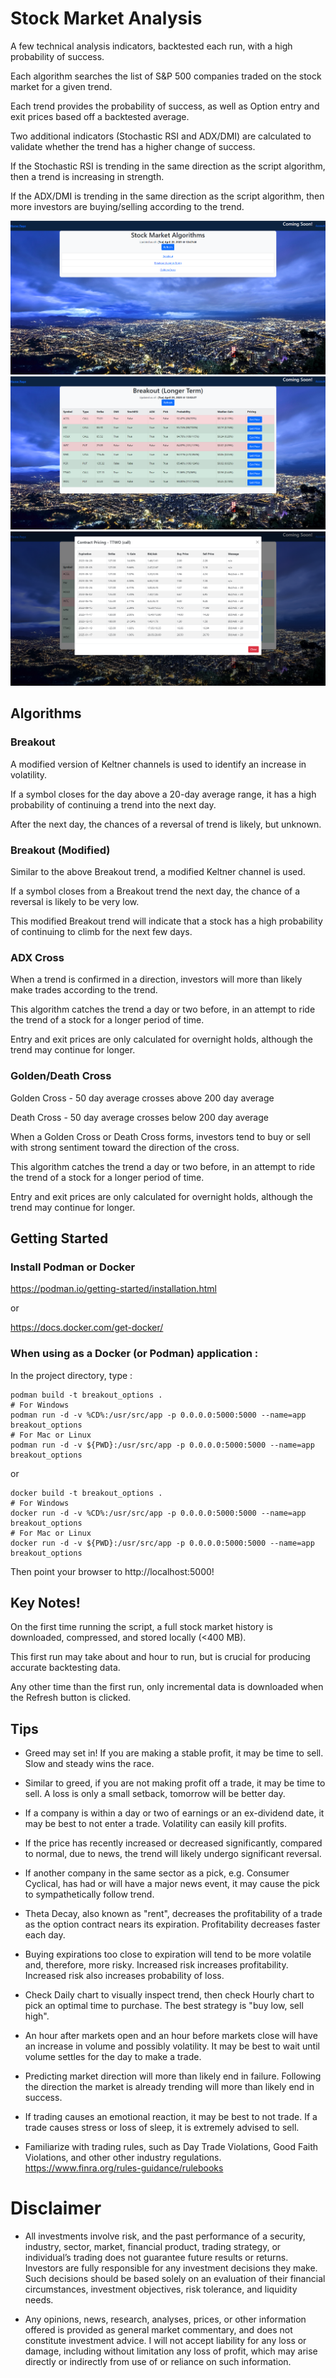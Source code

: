 # Stock Market Analysis

A few technical analysis indicators, backtested each run, with a high probability of success.

Each algorithm searches the list of S&P 500 companies traded on the stock market for a given trend.

Each trend provides the probability of success, as well as Option entry and exit prices based off a backtested average.

Two additional indicators (Stochastic RSI and ADX/DMI) are calculated to validate whether the trend has a higher change of success.

If the Stochastic RSI is trending in the same direction as the script algorithm, then a trend is increasing in strength.

If the ADX/DMI is trending in the same direction as the script algorithm, then more investors are buying/selling according to the trend.

![Screenshot of Home Page](./images/screenshot_0.PNG)
![Screenshot of Strategy Page](./images/screenshot_1.PNG)
![Screenshot of Pricing Modal](./images/screenshot_2.PNG)

## Algorithms

### Breakout

A modified version of Keltner channels is used to identify an increase in volatility.

If a symbol closes for the day above a 20-day average range, it has a high probability of continuing a trend into the next day.

After the next day, the chances of a reversal of trend is likely, but unknown.

### Breakout (Modified)

Similar to the above Breakout trend, a modified Keltner channel is used.

If a symbol closes from a Breakout trend the next day, the chance of a reversal is likely to be very low.

This modified Breakout trend will indicate that a stock has a high probability of continuing to climb for the next few days.

### ADX Cross

When a trend is confirmed in a direction, investors will more than likely make trades according to the trend.

This algorithm catches the trend a day or two before, in an attempt to ride the trend of a stock for a longer period of time.

Entry and exit prices are only calculated for overnight holds, although the trend may continue for longer.

### Golden/Death Cross

Golden Cross - 50 day average crosses above 200 day average

Death Cross - 50 day average crosses below 200 day average

When a Golden Cross or Death Cross forms, investors tend to buy or sell with strong sentiment toward the direction of the cross.

This algorithm catches the trend a day or two before, in an attempt to ride the trend of a stock for a longer period of time.

Entry and exit prices are only calculated for overnight holds, although the trend may continue for longer.

## Getting Started

### Install Podman or Docker

https://podman.io/getting-started/installation.html

or

https://docs.docker.com/get-docker/

### When using as a Docker (or Podman) application :

In the project directory, type :

```
podman build -t breakout_options .
# For Windows
podman run -d -v %CD%:/usr/src/app -p 0.0.0.0:5000:5000 --name=app breakout_options
# For Mac or Linux
podman run -d -v ${PWD}:/usr/src/app -p 0.0.0.0:5000:5000 --name=app breakout_options
```

or

```
docker build -t breakout_options .
# For Windows
docker run -d -v %CD%:/usr/src/app -p 0.0.0.0:5000:5000 --name=app breakout_options
# For Mac or Linux
docker run -d -v ${PWD}:/usr/src/app -p 0.0.0.0:5000:5000 --name=app breakout_options
```
Then point your browser to http://localhost:5000!

## Key Notes!

On the first time running the script, a full stock market history is downloaded, compressed, and stored locally (<400 MB).

This first run may take about and hour to run, but is crucial for producing accurate backtesting data.

Any other time than the first run, only incremental data is downloaded when the Refresh button is clicked.

## Tips

- Greed may set in! If you are making a stable profit, it may be time to sell. Slow and steady wins the race.

- Similar to greed, if you are not making profit off a trade, it may be time to sell. A loss is only a small setback, tomorrow will be better day.

- If a company is within a day or two of earnings or an ex-dividend date, it may be best to not enter a trade. Volatility can easily kill profits.

- If the price has recently increased or decreased significantly, compared to normal, due to news, the trend will likely undergo significant reversal.

- If another company in the same sector as a pick, e.g. Consumer Cyclical, has had or will have a major news event, it may cause the pick to sympathetically follow trend.

- Theta Decay, also known as "rent", decreases the profitability of a trade as the option contract nears its expiration. Profitability decreases faster each day.

- Buying expirations too close to expiration will tend to be more volatile and, therefore, more risky. Increased risk increases profitability. Increased risk also increases probability of loss.

- Check Daily chart to visually inspect trend, then check Hourly chart to pick an optimal time to purchase. The best strategy is "buy low, sell high".

- An hour after markets open and an hour before markets close will have an increase in volume and possibly volatility. It may be best to wait until volume settles for the day to make a trade.

- Predicting market direction will more than likely end in failure. Following the direction the market is already trending will more than likely end in success.

- If trading causes an emotional reaction, it may be best to not trade. If a trade causes stress or loss of sleep, it is extremely advised to sell.

- Familiarize with trading rules, such as Day Trade Violations, Good Faith Violations, and other other industry regulations. https://www.finra.org/rules-guidance/rulebooks

# Disclaimer

- All investments involve risk, and the past performance of a security, industry, sector, market, financial product, trading strategy, or individual’s trading does not guarantee future results or returns. Investors are fully responsible for any investment decisions they make. Such decisions should be based solely on an evaluation of their financial circumstances, investment objectives, risk tolerance, and liquidity needs.

- Any opinions, news, research, analyses, prices, or other information offered is provided as general market commentary, and does not constitute investment advice. I will not accept liability for any loss or damage, including without limitation any loss of profit, which may arise directly or indirectly from use of or reliance on such information.